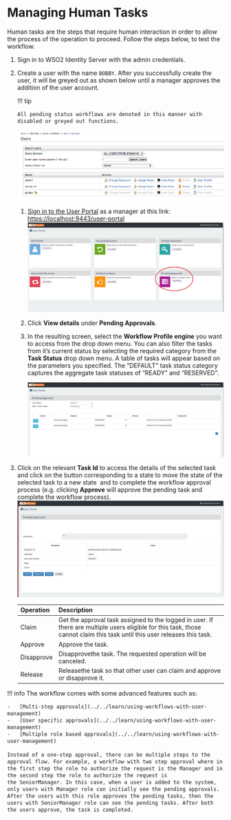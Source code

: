 # Managing Human Tasks

Human tasks are the steps that require human interaction in order to allow the process of the operation to proceed.  Follow the steps below, to test the workflow.

1.  Sign in to WSO2 Identity Server with the admin credentials.
2.  Create a user with the name `BOBBY`. After you successfully create the
    user, it will be greyed out as shown below until a manager approves
    the addition of the user account.

    !!! tip
    
        All pending status workflows are denoted in this manner with
        disabled or greyed out functions.
    

    ![workflow-pending-status](../assets/img/using-wso2-identity-server/workflow-pending-status.png)  

    1.  [Sign in to the User Portal](../../learn/user-portal/#accessing-the-user-portal-and-its-components) as a manager at this link: <https://localhost:9443/user-portal>  
        ![pending-approvals](../assets/img/using-wso2-identity-server/pending-approvals.png)   
          
    2.  Click **View details** under **Pending Approvals**.
    3.  In the resulting screen, select the **Workflow Profile engine** you want to access from the drop down menu. You can also filter the tasks from it’s current status by selecting the required       category from the **Task Status** drop down menu. A table of tasks will appear based on the parameters you specified. The “DEFAULT” task status category captures the aggregate task statuses of “READY” and “RESERVED”.

        ![workflow-task-status](../assets/img/using-wso2-identity-server/workflow-task-status.png) 

3.  Click on the relevant **Task Id** to access the details of the  selected task and click on the button corresponding to a state to move the state of the selected task to a new state  and to complete
    the workflow approval process (e.g. clicking **Approve** will approve the pending task and complete the workflow  process).  
    ![approving-pending-task](../assets/img/using-wso2-identity-server/approving-pending-task.png)   

    | Operation  | Description                                                                                                                                                               |
    |------------|---------------------------------------------------------------------------------------------------------------------------------------------------------------------------|
    | Claim      | Get the approval task assigned to the logged in user. If there are multiple users eligible for this task, those cannot claim this task until this user releases this task. |
    | Approve    | Approve the task.                                                                                                                                                         |
    | Disapprove | Disapprovethe task. The requested operation will be canceled.                                                                                                             |
    | Release    | Releasethe task so that other user can claim and approve or disapprove it.                                                                                                |

!!! info 
    The workflow comes with some advanced features such as:

    -   [Multi-step approvals](../../learn/using-workflows-with-user-management)
    -   [User specific approvals](../../learn/using-workflows-with-user-management)
    -   [Multiple role based approvals](../../learn/using-workflows-with-user-management)

    Instead of a one-step approval, there can be multiple steps to the approval flow. For example, a workflow with two step approval where in the first step the role to authorize the request is the Manager and in the second step the role to authorize the request is the SeniorManager. In this case, when a user is added to the system, only users with Manager role can initially see the pending approvals. After the users with this role approves the pending tasks, then the users with SeniorManager role can see the pending tasks. After both the users approve, the task is completed.
